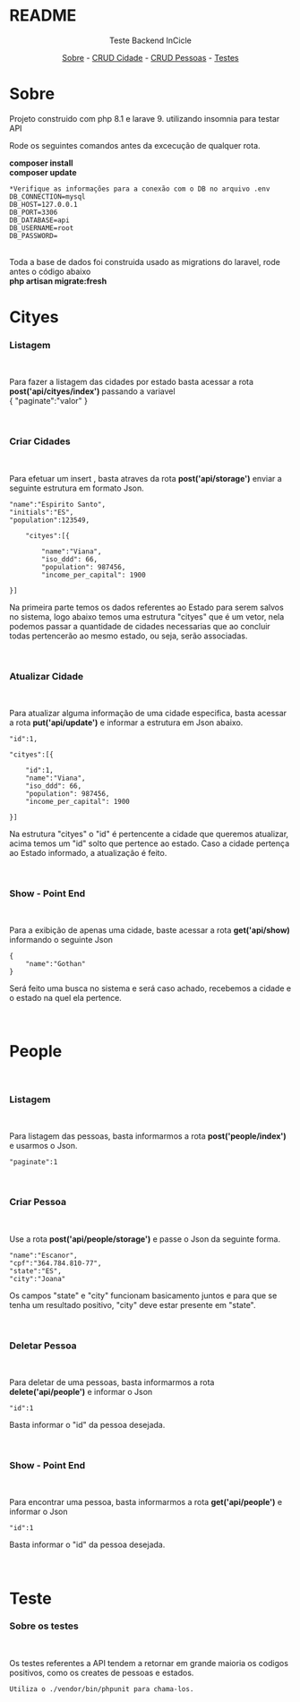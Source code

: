 # README

<p align="center">Teste Backend InCicle</p>

<p align="center">
    <a href="#Sobre">Sobre</a> -
    <a href="#Cityes">CRUD Cidade</a> -
    <a href="#People">CRUD Pessoas</a> -
    <a href="#Teste">Testes</a>
</p>




# Sobre

<p> Projeto construido com php 8.1 e larave 9. utilizando insomnia para testar API<br>

Rode os seguintes comandos antes da excecução de qualquer rota.<br>

<strong>composer install</strong>
<br>
<strong>composer update</strong>
<br>

    *Verifique as informações para a conexão com o DB no arquivo .env
    DB_CONNECTION=mysql
    DB_HOST=127.0.0.1
    DB_PORT=3306
    DB_DATABASE=api
    DB_USERNAME=root
    DB_PASSWORD=

<br>
 Toda a base de dados foi construida usado as migrations do laravel, rode antes o código abaixo
<br>
<strong>php artisan migrate:fresh</strong>
</p>



# Cityes

<h3>Listagem</h3>
<br>
<p>Para fazer a listagem das cidades por estado basta acessar a rota <strong> post('api/cityes/index') </strong> passando a variavel<br>
{
    "paginate":"valor"  
}
</p>
<br>

<h3>Criar Cidades</h3>
<br>
<p>Para efetuar um insert , basta atraves da rota <strong>post('api/storage')</strong> enviar a seguinte estrutura em formato Json.

   
	"name":"Espirito Santo",
	"initials":"ES",
	"population":123549,
   
        "cityes":[{
			 
			"name":"Viana",        
            "iso_ddd": 66,
            "population": 987456, 
            "income_per_capital": 1900
			 
	}]


Na primeira parte temos os dados referentes ao Estado para serem salvos no sistema, logo abaixo temos uma estrutura "cityes" que é um vetor, nela podemos passar a quantidade de cidades necessarias que ao concluir todas pertencerão ao mesmo estado, ou seja, serão associadas.

</p>
<br>




<h3>Atualizar Cidade</h3>
<br>
<p> Para atualizar alguma informação de uma cidade especifica, basta acessar a rota <strong>put('api/update')</strong> e informar a estrutura em Json abaixo.


    "id":1,

    "cityes":[{

		"id":1,
		"name":"Viana",        
        "iso_ddd": 66,
        "population": 987456, 
        "income_per_capital": 1900
			 
	}]


Na estrutura "cityes" o "id" é pertencente a cidade que queremos atualizar, acima temos um "id" solto que pertence ao estado. Caso a cidade pertença ao Estado informado, a atualização é feito.
</p>
<br>


<h3>Show - Point End</h3>
<br>
<p> Para a exibição de apenas uma cidade, baste acessar a rota <strong>get('api/show)</strong> informando o seguinte Json

    {
        "name":"Gothan"
    }

Será feito uma busca no sistema e será caso achado, recebemos a cidade e o estado na quel ela pertence.
</p>
<br>


# People

<br>
<h3>Listagem</h3>
<br>

<p>Para listagem das pessoas, basta informarmos a rota <strong>post('people/index')</strong> e usarmos o Json.

	"paginate":1	
 </p>
 <br>

 <h3>Criar Pessoa</h3>
 <br>

<p>Use a rota <strong>post('api/people/storage')</strong> e passe o Json da seguinte forma.

	"name":"Escanor",
   	"cpf":"364.784.810-77",
   	"state":"ES",
   	"city":"Joana"



Os campos "state" e "city" funcionam basicamento juntos e para que se tenha um resultado positivo, "city" deve estar presente em "state".
</p>
<br>

<h3>Deletar Pessoa</h3>
<br>
<p> Para deletar de uma pessoas, basta informarmos a rota <strong>delete('api/people')</strong> e informar o Json

    "id":1

Basta informar o "id" da pessoa desejada.
</p>
<br>

<h3>Show - Point End</h3>
<br>
<p>Para encontrar uma pessoa, basta informarmos a rota <strong>get('api/people')</strong> e informar o Json

	"id":1

 Basta informar o "id" da pessoa desejada.   
</p>
<br>



# Teste

<h3>Sobre os testes</h3>
<br>
<p> 
    Os testes referentes a API tendem a retornar em grande maioria os codigos positivos, como os creates de pessoas e estados.

    Utiliza o ./vendor/bin/phpunit para chama-los.
    

</p>




